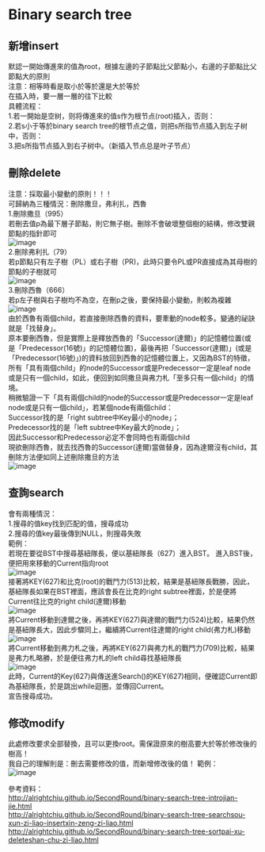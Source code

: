 # Binary search tree       
## 新增insert           
默認一開始傳進來的值為root，根據左邊的子節點比父節點小，右邊的子節點比父節點大的原則         
注意：相等時看是取小於等於還是大於等於                
在插入時，要一層一層的往下比較          
具體流程：          
1.若一開始是空树，则将傳進來的值s作为根节点(root)插入，否则：           
2.若s小于等於binary search tree的根节点之值，则把s所指节点插入到左子树中，否则：           
3.把s所指节点插入到右子树中。（新插入节点总是叶子节点）         

## 刪除delete        
注意：採取最小變動的原則！！！        
可歸納為三種情況：刪除撒旦，弗利扎，西魯          
1.刪除撒旦（995）            
若刪去值p為最下層子節點，則它無子樹。刪除不會破壞整個樹的結構，修改雙親節點的指針即可                 
![image](https://github.com/wangshuti/DSA/blob/master/image/delete1.png)                 
2.刪除弗利扎（79）                  
若p節點只有左子樹（PL）或右子樹（PR)，此時只要令PL或PR直接成為其母樹的節點的子樹就可           
![image](https://github.com/wangshuti/DSA/blob/master/image/delete2.png)                         
3.刪除西魯（666）         
若p左子樹與右子樹均不為空，在刪p之後，要保持最小變動，則較為複雜        
![image](https://github.com/wangshuti/DSA/blob/master/image/delete3.png)                      
由於西魯有兩個child，若直接刪除西魯的資料，要牽動的node較多。變通的祕訣就是「找替身」。           
原本要刪西魯，但是實際上是釋放西魯的「Successor(達爾)」的記憶體位置(或是「Predecessor(16號)」的記憶體位置)，最後再把「Successor(達爾)」(或是「Predecessor(16號)」)的資料放回到西魯的記憶體位置上，又因為BST的特徵，所有「具有兩個child」的node的Successor或是Predecessor一定是leaf node或是只有一個child，如此，便回到如同撒旦與弗力札「至多只有一個child」的情境。                        
稍微驗證一下「具有兩個child的node的Successor或是Predecessor一定是leaf node或是只有一個child」，若某個node有兩個child：        
Successor找的是「right subtree中Key最小的node」；            
Predecessor找的是「left subtree中Key最大的node」；                
因此Successor和Predecessor必定不會同時也有兩個child                  
現欲刪除西魯，就去找西魯的Successor(達爾)當做替身，因為達爾沒有child，其刪除方法便如同上述刪除撒旦的方法                
![image](https://github.com/wangshuti/DSA/blob/master/image/delete4.png) 

## 查詢search                          
會有兩種情況：                  
1.搜尋的值key找到匹配的值，搜尋成功                        
2.搜尋的值key最後傳到NULL，則搜尋失敗                 
範例：                   
若現在要從BST中搜尋基紐隊長，便以基紐隊長（627）進入BST。 進入BST後，便把用來移動的Current指向root           
![image](https://github.com/wangshuti/DSA/blob/master/image/s1.png)            
接著將KEY(627)和比克(root)的戰鬥力(513)比較，結果是基紐隊長戰勝，因此，基紐隊長如果在BST裡面，應該會長在比克的right subtree裡面，於是便將Current往比克的right child(達爾)移動              
![image](https://github.com/wangshuti/DSA/blob/master/image/s2.png)       
將Current移動到達爾之後，再將KEY(627)與達爾的戰鬥力(524)比較，結果仍然是基紐隊長大，因此步驟同上，繼續將Current往達爾的right child(弗力札)移動    
![image](https://github.com/wangshuti/DSA/blob/master/image/s3.png)            
將Current移動到弗力札之後，再將KEY(627)與弗力札的戰鬥力(709)比較，結果是弗力札略勝，於是便往弗力札的left child尋找基紐隊長         
![image](https://github.com/wangshuti/DSA/blob/master/image/s4.png)                  
此時，Current的Key(627)與傳送進Search()的KEY(627)相同，便確認Current即為基紐隊長，於是跳出while迴圈，並傳回Current。        
宣告搜尋成功。        

## 修改modify      
此處修改要求全部替換，且可以更換root。需保證原來的樹高要大於等於修改後的樹高！        
我自己的理解則是：刪去需要修改的值，而新增修改後的值！ 
範例：          
![image](https://github.com/wangshuti/DSA/blob/master/image/modify.jpg)        
           
參考資料：          
http://alrightchiu.github.io/SecondRound/binary-search-tree-introjian-jie.html              
http://alrightchiu.github.io/SecondRound/binary-search-tree-searchsou-xun-zi-liao-insertxin-zeng-zi-liao.html         
http://alrightchiu.github.io/SecondRound/binary-search-tree-sortpai-xu-deleteshan-chu-zi-liao.html 
